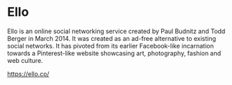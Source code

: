 # Ello

Ello is an online social networking service created by Paul Budnitz and Todd Berger in March 2014. 
It was created as an ad-free alternative to existing social networks. 
It has pivoted from its earlier Facebook-like incarnation towards a Pinterest-like website showcasing art, 
photography, fashion and web culture.

https://ello.co/

